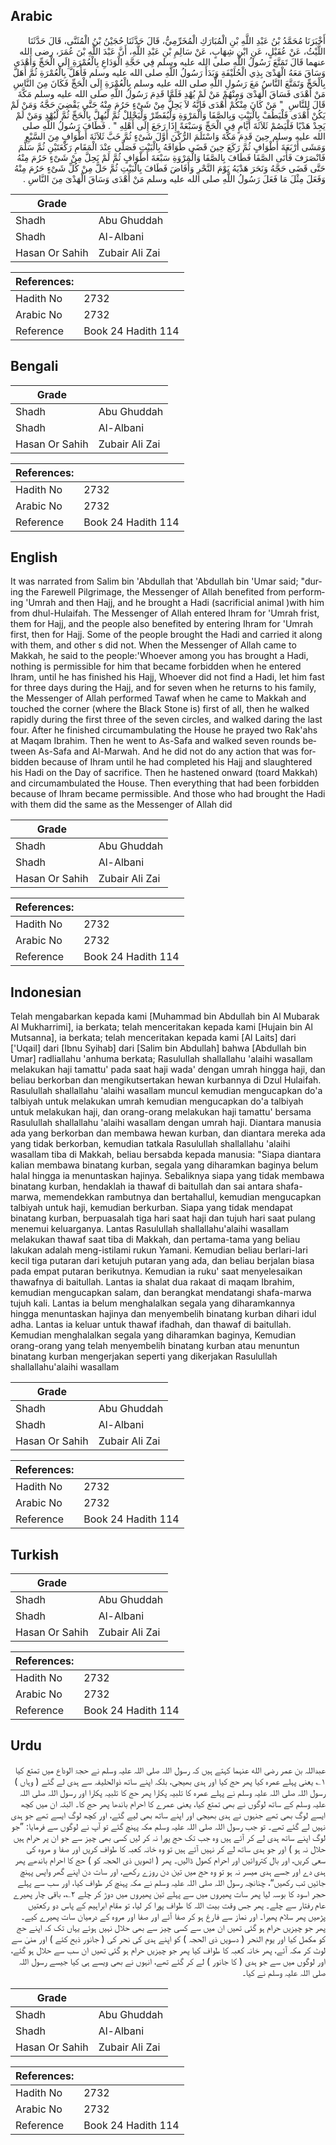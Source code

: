 ## Arabic


<div dir="rtl" lang="ar" style={{fontSize:'larger',backgroundColor:'#f8f9fa',padding:20}}>
أَخْبَرَنَا مُحَمَّدُ بْنُ عَبْدِ اللَّهِ بْنِ الْمُبَارَكِ الْمُخَرِّمِيُّ، قَالَ حَدَّثَنَا حُجَيْنُ بْنُ الْمُثَنَّى، قَالَ حَدَّثَنَا اللَّيْثُ، عَنْ عُقَيْلٍ، عَنِ ابْنِ شِهَابٍ، عَنْ سَالِمِ بْنِ عَبْدِ اللَّهِ، أَنَّ عَبْدَ اللَّهِ بْنَ عُمَرَ، رضى الله عنهما قَالَ تَمَتَّعَ رَسُولُ اللَّهِ صلى الله عليه وسلم فِي حَجَّةِ الْوَدَاعِ بِالْعُمْرَةِ إِلَى الْحَجِّ وَأَهْدَى وَسَاقَ مَعَهُ الْهَدْىَ بِذِي الْحُلَيْفَةِ وَبَدَأَ رَسُولُ اللَّهِ صلى الله عليه وسلم فَأَهَلَّ بِالْعُمْرَةِ ثُمَّ أَهَلَّ بِالْحَجِّ وَتَمَتَّعَ النَّاسُ مَعَ رَسُولِ اللَّهِ صلى الله عليه وسلم بِالْعُمْرَةِ إِلَى الْحَجِّ فَكَانَ مِنَ النَّاسِ مَنْ أَهْدَى فَسَاقَ الْهَدْىَ وَمِنْهُمْ مَنْ لَمْ يُهْدِ فَلَمَّا قَدِمَ رَسُولُ اللَّهِ صلى الله عليه وسلم مَكَّةَ قَالَ لِلنَّاسِ ‏ "‏ مَنْ كَانَ مِنْكُمْ أَهْدَى فَإِنَّهُ لاَ يَحِلُّ مِنْ شَىْءٍ حَرُمَ مِنْهُ حَتَّى يَقْضِيَ حَجَّهُ وَمَنْ لَمْ يَكُنْ أَهْدَى فَلْيَطُفْ بِالْبَيْتِ وَبِالصَّفَا وَالْمَرْوَةِ وَلْيُقَصِّرْ وَلْيَحْلِلْ ثُمَّ لْيُهِلَّ بِالْحَجِّ ثُمَّ لْيُهْدِ وَمَنْ لَمْ يَجِدْ هَدْيًا فَلْيَصُمْ ثَلاَثَةَ أَيَّامٍ فِي الْحَجِّ وَسَبْعَةً إِذَا رَجَعَ إِلَى أَهْلِهِ ‏"‏ ‏.‏ فَطَافَ رَسُولُ اللَّهِ صلى الله عليه وسلم حِينَ قَدِمَ مَكَّةَ وَاسْتَلَمَ الرُّكْنَ أَوَّلَ شَىْءٍ ثُمَّ خَبَّ ثَلاَثَةَ أَطْوَافٍ مِنَ السَّبْعِ وَمَشَى أَرْبَعَةَ أَطْوَافٍ ثُمَّ رَكَعَ حِينَ قَضَى طَوَافَهُ بِالْبَيْتِ فَصَلَّى عِنْدَ الْمَقَامِ رَكْعَتَيْنِ ثُمَّ سَلَّمَ فَانْصَرَفَ فَأَتَى الصَّفَا فَطَافَ بِالصَّفَا وَالْمَرْوَةِ سَبْعَةَ أَطْوَافٍ ثُمَّ لَمْ يَحِلَّ مِنْ شَىْءٍ حَرُمَ مِنْهُ حَتَّى قَضَى حَجَّهُ وَنَحَرَ هَدْيَهُ يَوْمَ النَّحْرِ وَأَفَاضَ فَطَافَ بِالْبَيْتِ ثُمَّ حَلَّ مِنْ كُلِّ شَىْءٍ حَرُمَ مِنْهُ وَفَعَلَ مِثْلَ مَا فَعَلَ رَسُولُ اللَّهِ صلى الله عليه وسلم مَنْ أَهْدَى وَسَاقَ الْهَدْىَ مِنَ النَّاسِ ‏.‏
</div>
<div style={{backgroundColor:'#f8f9fa',padding:20, marginBottom: 10}}><table> <thead> <tr> <th>Grade</th> <th></th> </tr> </thead> <tbody> <tr><td>Shadh</td><td>Abu Ghuddah</td></tr><tr><td>Shadh</td><td>Al-Albani</td></tr><tr><td>Hasan Or Sahih</td><td>Zubair Ali Zai</td></tr></tbody></table><table> <thead> <tr> <th>References:</th> <th></th> </tr> </thead> <tbody><tr><td>Hadith No</td><td>2732</td></tr><tr><td>Arabic No</td><td>2732</td></tr><tr><td>Reference</td><td>Book 24 Hadith 114</td></tr></tbody></table></div>

## Bengali


<div dir="ltr" lang="bn" style={{fontSize:'larger',backgroundColor:'#f8f9fa',padding:20}}>

</div>
<div style={{backgroundColor:'#f8f9fa',padding:20, marginBottom: 10}}><table> <thead> <tr> <th>Grade</th> <th></th> </tr> </thead> <tbody> <tr><td>Shadh</td><td>Abu Ghuddah</td></tr><tr><td>Shadh</td><td>Al-Albani</td></tr><tr><td>Hasan Or Sahih</td><td>Zubair Ali Zai</td></tr></tbody></table><table> <thead> <tr> <th>References:</th> <th></th> </tr> </thead> <tbody><tr><td>Hadith No</td><td>2732</td></tr><tr><td>Arabic No</td><td>2732</td></tr><tr><td>Reference</td><td>Book 24 Hadith 114</td></tr></tbody></table></div>

## English


<div dir="ltr" lang="en" style={{fontSize:'larger',backgroundColor:'#f8f9fa',padding:20}}>
It was narrated from Salim bin 'Abdullah that 'Abdullah bin 'Umar said; "during the Farewell Pilgrimage, the Messenger of Allah benefited from performing 'Umrah and then Hajj, and he brought a Hadi (sacrificial animal )with him from dhul-Hulaifah. The Messenger of Allah entered Ihram for 'Umrah frist, them for Hajj, and the people also benefited by entering Ihram for 'Umrah first, then for Hajj. Some of the people brought the Hadi and carried it along with them, and other s did not. When the Messenger of Allah came to Makkah, he said to the people:'Whoever among you has brought a Hadi, nothing is permissible for him that became forbidden when he entered Ihram, until he has finished his Hajj, Whoever did not find a Hadi, let him fast for three days during the Hajj, and for seven when he returns to his family, the Messenger of Allah performed Tawaf when he came to Makkah and touched the corner (where the Black Stone is) first of all, then he walked rapidly during the first three of the seven circles, and walked daring the last four. After he finished circumambulating the House he prayed two Rak'ahs at Maqam Ibrahim. Then he went to As-Safa and walked seven rounds between As-Safa and Al-Marwah. And he did not do any action that was forbidden because of Ihram until he had completed his Hajj and slaughtered his Hadi on the Day of sacrifice. Then he hastened onward (toard Makkah) and circumambulated the House. Then everything that had been forbidden because of Ihram became permissible. And those who had brought the Hadi with them did the same as the Messenger of Allah did
</div>
<div style={{backgroundColor:'#f8f9fa',padding:20, marginBottom: 10}}><table> <thead> <tr> <th>Grade</th> <th></th> </tr> </thead> <tbody> <tr><td>Shadh</td><td>Abu Ghuddah</td></tr><tr><td>Shadh</td><td>Al-Albani</td></tr><tr><td>Hasan Or Sahih</td><td>Zubair Ali Zai</td></tr></tbody></table><table> <thead> <tr> <th>References:</th> <th></th> </tr> </thead> <tbody><tr><td>Hadith No</td><td>2732</td></tr><tr><td>Arabic No</td><td>2732</td></tr><tr><td>Reference</td><td>Book 24 Hadith 114</td></tr></tbody></table></div>

## Indonesian


<div dir="ltr" lang="id" style={{fontSize:'larger',backgroundColor:'#f8f9fa',padding:20}}>
Telah mengabarkan kepada kami [Muhammad bin Abdullah bin Al Mubarak Al Mukharrimi], ia berkata; telah menceritakan kepada kami [Hujain bin Al Mutsanna], ia berkata; telah menceritakan kepada kami [Al Laits] dari ['Uqail] dari [Ibnu Syihab] dari [Salim bin Abdullah] bahwa [Abdullah bin Umar] radliallahu 'anhuma berkata; Rasulullah shallallahu 'alaihi wasallam melakukan haji tamattu' pada saat haji wada' dengan umrah hingga haji, dan beliau berkorban dan mengikutsertakan hewan kurbannya di Dzul Hulaifah. Rasulullah shallallahu 'alaihi wasallam muncul kemudian mengucapkan do'a talbiyah untuk melakukan umrah kemudian mengucapkan do'a talbiyah untuk melakukan haji, dan orang-orang melakukan haji tamattu' bersama Rasulullah shallallahu 'alaihi wasallam dengan umrah haji. Diantara manusia ada yang berkorban dan membawa hewan kurban, dan diantara mereka ada yang tidak berkorban, kemudian tatkala Rasulullah shallallahu 'alaihi wasallam tiba di Makkah, beliau bersabda kepada manusia: "Siapa diantara kalian membawa binatang kurban, segala yang diharamkan baginya belum halal hingga ia menuntaskan hajinya. Sebaliknya siapa yang tidak membawa binatang kurban, hendaklah ia thawaf di baitullah dan sai antara shafa-marwa, memendekkan rambutnya dan bertahallul, kemudian mengucapkan talbiyah untuk haji, kemudian berkurban. Siapa yang tidak mendapat binatang kurban, berpuasalah tiga hari saat haji dan tujuh hari saat pulang menemui keluarganya. Lantas Rasulullah shallallahu'alaihi wasallam melakukan thawaf saat tiba di Makkah, dan pertama-tama yang beliau lakukan adalah meng-istilami rukun Yamani. Kemudian beliau berlari-lari kecil tiga putaran dari ketujuh putaran yang ada, dan beliau berjalan biasa pada empat putaran berikutnya. Kemudian ia ruku' saat menyelesaikan thawafnya di baitullah. Lantas ia shalat dua rakaat di maqam Ibrahim, kemudian mengucapkan salam, dan berangkat mendatangi shafa-marwa tujuh kali. Lantas ia belum menghalalkan segala yang diharamkannya hingga menuntaskan hajinya dan menyembelih binatang kurban dihari idul adha. Lantas ia keluar untuk thawaf ifadhah, dan thawaf di baitullah. Kemudian menghalalkan segala yang diharamkan baginya, Kemudian orang-orang yang telah menyembelih binatang kurban atau menuntun binatang kurban mengerjakan seperti yang dikerjakan Rasulullah shallallahu'alaihi wasallam
</div>
<div style={{backgroundColor:'#f8f9fa',padding:20, marginBottom: 10}}><table> <thead> <tr> <th>Grade</th> <th></th> </tr> </thead> <tbody> <tr><td>Shadh</td><td>Abu Ghuddah</td></tr><tr><td>Shadh</td><td>Al-Albani</td></tr><tr><td>Hasan Or Sahih</td><td>Zubair Ali Zai</td></tr></tbody></table><table> <thead> <tr> <th>References:</th> <th></th> </tr> </thead> <tbody><tr><td>Hadith No</td><td>2732</td></tr><tr><td>Arabic No</td><td>2732</td></tr><tr><td>Reference</td><td>Book 24 Hadith 114</td></tr></tbody></table></div>

## Turkish


<div dir="ltr" lang="tr" style={{fontSize:'larger',backgroundColor:'#f8f9fa',padding:20}}>

</div>
<div style={{backgroundColor:'#f8f9fa',padding:20, marginBottom: 10}}><table> <thead> <tr> <th>Grade</th> <th></th> </tr> </thead> <tbody> <tr><td>Shadh</td><td>Abu Ghuddah</td></tr><tr><td>Shadh</td><td>Al-Albani</td></tr><tr><td>Hasan Or Sahih</td><td>Zubair Ali Zai</td></tr></tbody></table><table> <thead> <tr> <th>References:</th> <th></th> </tr> </thead> <tbody><tr><td>Hadith No</td><td>2732</td></tr><tr><td>Arabic No</td><td>2732</td></tr><tr><td>Reference</td><td>Book 24 Hadith 114</td></tr></tbody></table></div>

## Urdu


<div dir="rtl" lang="ur" style={{fontSize:'larger',backgroundColor:'#f8f9fa',padding:20}}>
عبداللہ بن عمر رضی الله عنہما کہتے ہیں کہ رسول اللہ صلی اللہ علیہ وسلم نے حجۃ الوداع میں تمتع کیا ۱؎ یعنی پہلے عمرہ کیا پھر حج کیا اور ہدی بھیجی، بلکہ اپنے ساتھ ذوالحلیفہ سے ہدی لے گئے ( وہاں ) رسول اللہ صلی اللہ علیہ وسلم نے پہلے عمرہ کا تلبیہ پکارا پھر حج کا تلبیہ پکارا اور رسول اللہ صلی اللہ علیہ وسلم کے ساتھ لوگوں نے بھی تمتع کیا، یعنی عمرے کا احرام باندھا پھر حج کا۔ البتہ ان میں کچھ ایسے لوگ بھی تھے جنہوں نے ہدی بھیجی اور اپنے ساتھ بھی لیے گئے، اور کچھ لوگ ایسے تھے جو ہدی نہیں لے گئے تھے۔ تو جب رسول اللہ صلی اللہ علیہ وسلم مکہ پہنچ گئے تو آپ نے لوگوں سے فرمایا: ”جو لوگ اپنے ساتھ ہدی لے کر آئے ہیں وہ جب تک حج پورا نہ کر لیں کسی بھی چیز سے جو ان پر حرام ہیں حلال نہ ہو ) اور جو ہدی ساتھ لے کر نہیں آئے ہیں تو وہ خانہ کعبہ کا طواف کریں اور صفا و مروہ کی سعی کریں، اور بال کتروائیں اور احرام کھول ڈالیں۔ پھر ( اٹھویں ذی الحجہ کو ) حج کا احرام باندھے پھر ہدی دے اور جسے ہدی میسر نہ ہو تو وہ حج میں تین دن روزے رکھے، اور سات دن اپنے گھر واپس پہنچ جائیں تب رکھیں“، چنانچہ رسول اللہ صلی اللہ علیہ وسلم نے مکہ پہنچ کر طواف کیا، اور سب سے پہلے حجر اسود کا بوسہ لیا پھر سات پھیروں میں سے پہلے تین پھیروں میں دوڑ کر چلے ۲؎، باقی چار پھیرے عام رفتار سے چلے۔ پھر جس وقت بیت اللہ کا طواف پورا کر لیا، تو مقام ابراہیم کے پاس دو رکعتیں پڑھیں پھر سلام پھیرا۔ اور نماز سے فارغ ہو کر صفا آئے اور صفا اور مروہ کے درمیان سات پھیرے کیے۔ پھر جو چیزیں حرام ہو گئی تھیں ان میں سے کسی چیز سے بھی حلال نہیں ہوئے یہاں تک کہ اپنے حج کو مکمل کیا اور یوم النحر ( دسویں ذی الحجہ ) کو اپنے ہدی کی نحر کی ( جانور ذبح کئے ) اور منیٰ سے لوٹ کر مکہ آئے، پھر خانہ کعبہ کا طواف کیا پھر جو چیزیں حرام ہو گئی تھیں ان سب سے حلال ہو گئے، اور لوگوں میں سے جو ہدی ( کا جانور ) لے کر گئے تھے، انہوں نے بھی ویسے ہی کیا جیسے رسول اللہ صلی اللہ علیہ وسلم نے کیا۔
</div>
<div style={{backgroundColor:'#f8f9fa',padding:20, marginBottom: 10}}><table> <thead> <tr> <th>Grade</th> <th></th> </tr> </thead> <tbody> <tr><td>Shadh</td><td>Abu Ghuddah</td></tr><tr><td>Shadh</td><td>Al-Albani</td></tr><tr><td>Hasan Or Sahih</td><td>Zubair Ali Zai</td></tr></tbody></table><table> <thead> <tr> <th>References:</th> <th></th> </tr> </thead> <tbody><tr><td>Hadith No</td><td>2732</td></tr><tr><td>Arabic No</td><td>2732</td></tr><tr><td>Reference</td><td>Book 24 Hadith 114</td></tr></tbody></table></div>